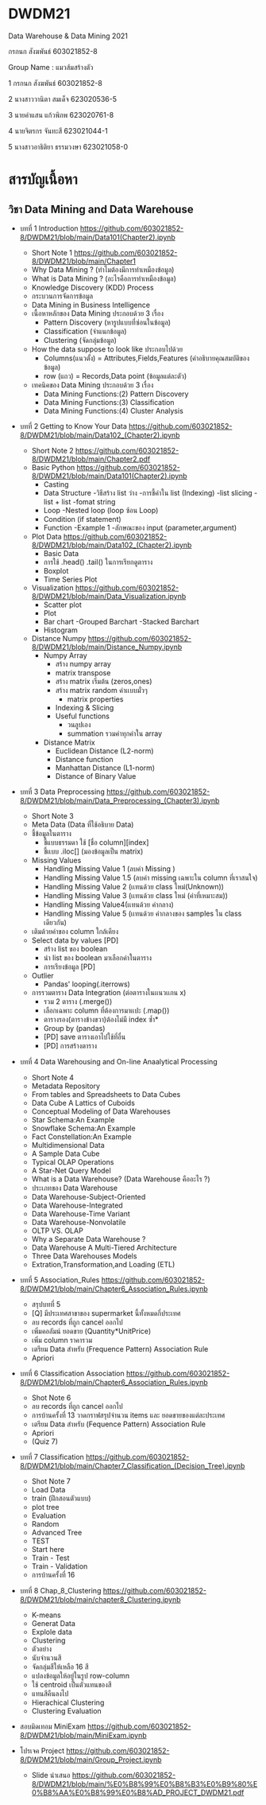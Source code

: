 # DWDM21
Data Warehouse &amp; Data Mining 2021

กรกนก สังฆพันธ์ 603021852-8

Group Name : แมวส้มสร้างตัว

1 กรกนก สังฆพันธ์ 603021852-8

2 นางสาววานิตา สมเด็จ 623020536-5	

3 นายคำแสน แก้วพิภพ 623020761-8

4 นายจิตรกร จันทะสี 623021044-1

5 นางสาวอาธิติยา ธรรมวงษา 623021058-0

# สารบัญเนื้อหา

## วิชา Data Mining and Data Warehouse

- บทที่ 1 Introduction https://github.com/603021852-8/DWDM21/blob/main/Data101(Chapter2).ipynb

  - Short Note 1 https://github.com/603021852-8/DWDM21/blob/main/Chapter1
  - Why Data Mining ? (ทำไมต้องมีการทำเหมืองข้อมูล)
  - What is Data Mining ? (อะไรคือการทำเหมืองข้อมูล)
  - Knowledge Discovery (KDD) Process
  - กระบวนการจัดการข้อมูล
  - Data Mining in Business Intelligence
  - เนื้อหาหลักของ Data Mining ประกอบด้วย 3 เรื่อง
    - Pattern Discovery (หารูปแบบที่ซ่อนในข้อมูล)
    - Classification (จำแนกข้อมูล)
    - Clustering (จัดกลุ่มข้อมูล)
  - How the data suppose to look like ประกอบไปด้วย
    - Columns(แนวตั้ง) = Attributes,Fields,Features (คำอธิบายคุณสมบัติของข้อมูล)
    - row (แถว) = Records,Data point (ข้อมูลแต่ละตัว)
  - เทคนิคของ Data Mining ประกอบด้วย 3 เรื่อง
    - Data Mining Functions:(2) Pattern Discovery
    - Data Mining Functions:(3) Classification
    - Data Mining Functions:(4) Cluster Analysis


- บทที่ 2 Getting to Know Your Data https://github.com/603021852-8/DWDM21/blob/main/Data102_(Chapter2).ipynb

  - Short Note 2 https://github.com/603021852-8/DWDM21/blob/main/Chapter2.pdf
  - Basic Python https://github.com/603021852-8/DWDM21/blob/main/Data101(Chapter2).ipynb
    - Casting
    - Data Structure
      -วิธีสร้าง list ว่าง
        -การชี้ค่าใน list (Indexing)
      -list slicing
      -list + list
       -fomat string
    - Loop
       -Nested loop (loop ซ้อน Loop)
    - Condition (if statement)
    - Function
      -Example 1
      -ลักษณะของ input (parameter,argument)
  - Plot Data https://github.com/603021852-8/DWDM21/blob/main/Data102_(Chapter2).ipynb
    - Basic Data
    - การใช้ .head() .tail() ในการเรียกดูตาราง
    - Boxplot
    - Time Series Plot
  - Visualization https://github.com/603021852-8/DWDM21/blob/main/Data_Visualization.ipynb
    - Scatter plot
    - Plot
    - Bar chart
      -Grouped Barchart
      -Stacked Barchart
    - Histogram
  - Distance Numpy https://github.com/603021852-8/DWDM21/blob/main/Distance_Numpy.ipynb
    - Numpy Array
      - สร้าง numpy array
      - matrix transpose
      - สร้าง matrix เริ่มต้น (zeros,ones)
      - สร้าง matrix random ค่าเเบบมั่วๆ
        - matrix properties
      - Indexing & Slicing
      - Useful functions
        - วนลูปเอง
        - summation รวมค่าทุกค่าใน array
    - Distance Matrix
      - Euclidean Distance (L2-norm)
      - Distance function
      - Manhattan Distance (L1-norm)
      - Distance of Binary Value
 


- บทที่ 3 Data Preprocessing https://github.com/603021852-8/DWDM21/blob/main/Data_Preprocessing_(Chapter3).ipynb

  - Short Note 3
  - Meta Data (Data ที่ใช้อธิบาย Data)
  - ชี้ข้อมูลในตาราง
    - ชี้แบบธรรมดา ใช้ [ชื่อ column][index]
    - ชี้เเบบ .iloc[] (มองข้อมูลเป็น matrix)
  - Missing Values
    - Handling Missing Value 1 (ลบค่า Missing )
    - Handling Missing Value 1.5 (ลบค่า missing เฉพาะใน column ที่เราสนใจ)
    - Handling Missing Value 2 (เเทนด้วย class ใหม่(Unknown))
    - Handling Missing Value 3 (เเทนด้วย class ใหม่ (ค่าที่เหมาะสม))
    - Handling Missing Value4(เเทนด้วย ค่ากลาง)
    - Handling Missing Value 5 (เเทนด้วย ค่ากลางของ samples ใน class เดียวกัน)
  - เติมด้วยค่าของ column ใกล้เคียง
  - Select data by values [PD]
    - สร้าง list ของ boolean
    - นำ list ของ boolean มาเลือกค่าในตาราง
    - การเรียงข้อมูล [PD]
  - Outlier
    - Pandas' looping(.iterrows)
  - การรวมตาราง Data Integration (ต่อตารางในเเนวเเกน x)
    - รวม 2 ตาราง (.merge())
    - เลือกเฉพาะ column ที่ต้องการมาเเปะ (.map())
    - ตารางรอง(ตารางข้างขวา)ต้องไม่มี index ซ้ำ*
    - Group by (pandas)
    - [PD] save ตารางเอาไปใช้ที่อื่น
    - [PD] การสร้างตาราง


- บทที่ 4 Data Warehousing and On-line Anaalytical Processing 
  - Short Note 4 
  - Metadata Repository
  - From tables and Spreadsheets to Data Cubes
  - Data Cube A Lattics of Cuboids
  - Conceptual Modeling of Data Warehouses
  - Star Schema:An Example
  - Snowflake Schema:An Example
  - Fact Constellation:An Example
  - Multidimensional Data
  - A Sample Data Cube
  - Typical OLAP Operations
  - A Star-Net Query Model
  - What is a Data Warehouse? (Data Warehouse คืออะไร ?)
  - ประเภทของ Data Warehouse
  - Data Warehouse-Subject-Oriented
  - Data Warehouse-Integrated
  - Data Warehouse-Time Variant
  - Data Warehouse-Nonvolatile
  - OLTP VS. OLAP
  - Why a Separate Data Warehouse ?
  - Data Warehouse A Multi-Tiered Architecture
  - Three Data Warehouses Models
  - Extration,Transformation,and Loading (ETL)



- บทที่ 5 Association_Rules https://github.com/603021852-8/DWDM21/blob/main/Chapter6_Association_Rules.ipynb
  - สรุปบทที่ 5
  -  [Q] มีประเทศสาขาของ supermarket นี้ทั้งหมดกี่ประเทศ
  - ลบ records ที่ถูก cancel ออกไป
  - เพิ่มคอลัมน์ ยอดขาย (Quantity*UnitPrice)
  - เพิ่ม column ราคารวม
  - เตรียม Data สำหรับ (Frequence Pattern) Association Rule
  - Apriori




- บทที่ 6 Classification Association  https://github.com/603021852-8/DWDM21/blob/main/Chapter6_Association_Rules.ipynb

  - Shot Note 6
  - ลบ records ที่ถูก cancel ออกไป
  - การบ้านครั้งที่ 13 วาดกราฟสรุปจำนวน items และ ยอดขายของแต่ละประเทศ
  - เตรียม Data สำหรับ (Fequence Pattern) Association Rule
  - Apriori
  - (Quiz 7)


- บทที่ 7 Classification  https://github.com/603021852-8/DWDM21/blob/main/Chapter7_Classification_(Decision_Tree).ipynb

  - Shot Note 7
  - Load Data
  - train (ฝึกสอนตัวแบบ)
  - plot tree
  - Evaluation
  - Random
  - Advanced Tree
  - TEST
  - Start here
  - Train - Test
  - Train - Validation
  - การบ้านครั้งที่ 16


- บทที่ 8 Chap_8_Clustering https://github.com/603021852-8/DWDM21/blob/main/chapter8_Clustering.ipynb

  - K-means
  - Generat Data
  - Explole data
  - Clustering
  - ตัวอย่าง
  - นับจำนวนสี
  - จัดกลุ่มสีให้เหลือ 16 สี
  - แปลงข้อมูลให้อยู่ในรูป row-column
  - ใช้ centroid เป็นตัวแทนของสี
  - แทนสีคืนลงไป
  - Hierachical Clustering
  - Clustering Evaluation
  

- สอบมิดเทอม MiniExam https://github.com/603021852-8/DWDM21/blob/main/MiniExam.ipynb

- โปรเจค Project https://github.com/603021852-8/DWDM21/blob/main/Group_Project.ipynb
  - Slide นำเสนอ https://github.com/603021852-8/DWDM21/blob/main/%E0%B8%99%E0%B8%B3%E0%B9%80%E0%B8%AA%E0%B8%99%E0%B8%AD_PROJECT_DWDM21.pdf
